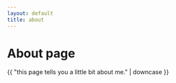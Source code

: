 ```yaml
---
layout: default
title: about
---
```


# About page


{{ "this page tells you a little bit about me." | downcase }}